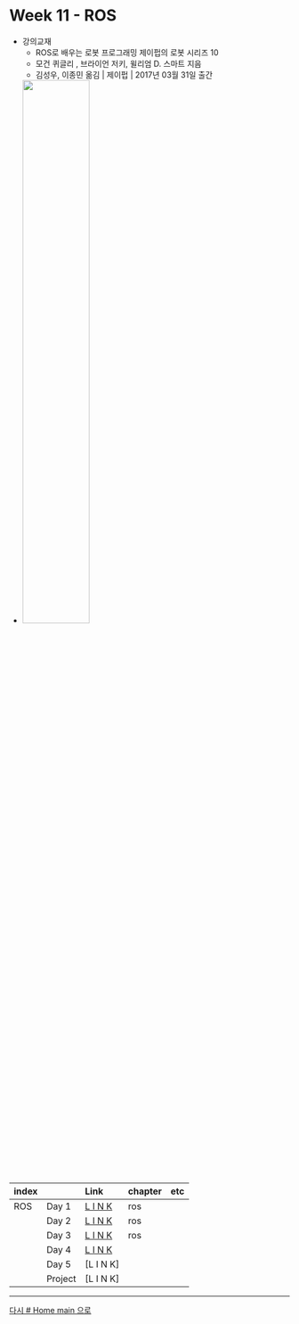 

# Week 11 - ROS
* 강의교재 
  * ROS로 배우는 로봇 프로그래밍 제이펍의 로봇 시리즈 10
  * 모건 퀴글리 , 브라이언 저키, 윌리엄 D. 스마트 지음
  * 김성우, 이종민 옮김 | 제이펍 | 2017년 03월 31일 출간
* <img src="http://image.kyobobook.co.kr/images/book/xlarge/753/x9791185890753.jpg" width="50%" height="50%">



## 

|index||Link|chapter|etc|
|:---|:---|:---|:---|:---|
|ROS|Day 1|[L I N K](./w11_ros/w11d01.md)|ros
||Day 2|[L I N K](./w11_ros/w11d02.md)|ros
||Day 3|[L I N K](./w11_ros/w11d03.md)|ros
||Day 4|[L I N K](./w11_ros/w11d04.md)|
||Day 5|[L I N K]
||Project|[L I N K]


<!-- <img src="./img/02.jpg" width="60%" height="60%"> -->


---

[다시 # Home main 으로](../README.md)

